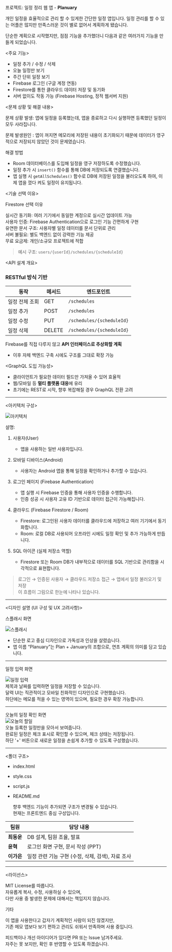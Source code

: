 프로젝트: 일정 정리 웹 앱 - **Planuary**

개인 일정을 효율적으로 관리 할 수 있게한 간단한 일정 앱입니다.
일정 관리를 할 수 있는 어플은 많지만 만족스러운 것이 별로 없어서 계획하게 됐습니다.

단순한 계획으로 시작했지만, 점점 기능을 추가했더니 다음과 같은 여러가지 기능을 만들게 되었습니다.

<주요 기능>

- 일정 추가 / 수정 / 삭제
- 오늘 일정만 보기
- 주간 단위 일정 보기
- Firebase 로그인 (구글 계정 연동)
- Firestore를 통한 클라우드 데이터 저장 및 동기화
- 서버 없이도 작동 가능 (Firebase Hosting, 정적 웹서버 지원)

<문제 상황 및 해결 내용>

문제 상황 발생: 앱에 일정을 등록했는데, 앱을 종료하고 다시 실행하면 등록했던 일정이 모두 사라집니다.

문제 발생원인 : 앱이 꺼지면 메모리에 저장된 내용이 초기화되기 때문에 데이터가 영구적으로 저장되지 않았던 것이 문제였습니다.

해결 방법  
- Room 데이터베이스를 도입해 일정을 영구 저장하도록 수정했습니다.
- 일정 추가 시 `insert()` 함수를 통해 DB에 저장되도록 연결했습니다.
- 앱 실행 시 `getAllSchedules()` 함수로 DB에 저장된 일정을 불러오도록 하여, 이제 앱을 껐다 켜도 일정이 유지됩니다.


<기술 선택 이유>

Firestore 선택 이유

실시간 동기화: 여러 기기에서 동일한 계정으로 실시간 업데이트 가능  
사용자 인증: Firebase Authentication으로 로그인 기능 간편하게 구현  
유연한 문서 구조: 사용자별 일정 데이터를 문서 단위로 관리  
서버 불필요: 별도 백엔드 없이 강력한 기능 제공  
무료 요금제: 개인/소규모 프로젝트에 적합

> 예시 구조: `users/{userId}/schedules/{scheduleId}`


<API 설계 개요>

### RESTful 방식 기반

| 동작         | 메서드 | 엔드포인트 |
|--------------|--------|-------------|
| 일정 전체 조회 | GET    | `/schedules` |
| 일정 추가     | POST   | `/schedules` |
| 일정 수정     | PUT    | `/schedules/{scheduleId}` |
| 일정 삭제     | DELETE | `/schedules/{scheduleId}` |

Firebase를 직접 다루지 않고 **API 인터페이스로 추상화할 계획**  
- 이후 자체 백엔드 구축 시에도 구조를 그대로 확장 가능

<GraphQL 도입 가능성>

- 클라이언트가 필요한 데이터 필드만 가져올 수 있어 효율적  
- 웹/모바일 등 **멀티 플랫폼 대응**에 유리  
- 초기에는 REST로 시작, 향후 복잡해질 경우 GraphQL 전환 고려

---

<아키텍처 구성>

![아키텍처](./시스템아키텍쳐.png)

설명:

1. 사용자(User)
   - 앱을 사용하는 일반 사용자입니다.

2. 모바일 디바이스(Android)
   - 사용자는 Android 앱을 통해 일정을 확인하거나 추가할 수 있습니다.

3. 로그인 페이지 (Firebase Authentication)
   - 앱 실행 시 Firebase 인증을 통해 사용자 인증을 수행합니다.
   - 인증 성공 시 사용자 고유 ID 기반으로 데이터 접근이 가능해집니다.

4. 클라우드 (Firebase Firestore / Room)  
   - Firestore: 로그인된 사용자 데이터를 클라우드에 저장하고 여러 기기에서 동기화합니다.  
   - Room: 로컬 DB로 사용되어 오프라인 시에도 일정 확인 및 추가 가능하게 만듭니다.

5. SQL 아이콘 (실제 저장소 역할)
   - Firestore 또는 Room DB가 내부적으로 데이터를 SQL 기반으로 관리함을 시각적으로 표현합니다.

> 로그인 → 인증된 사용자 → 클라우드 저장소 접근 → 앱에서 일정 불러오기 및 저장  
> 이 흐름이 그림으로 한눈에 나타나 있습니다.

---

<디자인 설명 (UI 구성 및 UX 고려사항)>

스플래시 화면

![스플래시](./메인화면.png)  
- 단순한 로고 중심 디자인으로 가독성과 인상을 살렸습니다.  
- 앱 이름 “Planuary”는 Plan + January의 조합으로, 연초 계획의 의미를 담고 있습니다.

---

일정 입력 화면  

![일정 입력](./일정추가화면.png)  
제목과 날짜를 입력하면 일정을 저장할 수 있습니다.  
달력 UI는 직관적이고 모바일 친화적인 디자인으로 구현했습니다.  
하단에는 메모를 적을 수 있는 영역이 있으며, 필요한 경우 확장 가능합니다.

---

오늘의 일정 확인 화면  
![오늘의 할일](./오늘의일정화면.png)  
오늘 등록한 일정만을 모아서 보여줍니다.  
완료된 일정은 체크 표시로 확인할 수 있으며, 체크 상태는 저장됩니다.  
하단 '+' 버튼으로 새로운 일정을 손쉽게 추가할 수 있도록 구성했습니다.

---

<폴더 구조>


- index.html
- style.css
- script.js
- README.md


  향후 백엔드 기능이 추가되면 구조가 변경될 수 있습니다.  
  현재는 프론트엔드 중심 구성입니다.

| 팀원   | 담당 내용 |
|--------|-----------|
| **최동운** | DB 설계, 팀원 조율, 발표 |
| **윤혁**   | 로그인 화면 구현, 문서 작성 (PPT) |
| **이가은** | 일정 관련 기능 구현 (수정, 삭제, 검색), 자료 조사 |


---

<라이선스>

MIT License를 따릅니다.  
자유롭게 복사, 수정, 사용하실 수 있으며,  
다만 사용 중 발생한 문제에 대해서는 책임지지 않습니다.

기타

이 앱을 사용한다고 갑자기 계획적인 사람이 되진 않겠지만,  
기존 메모 앱보다 보기 편하고 관리도 쉬워서 만족하며 사용 중입니다.

피드백이나 개선 아이디어가 있다면 PR 또는 Issue 남겨주세요.  
자주는 못 보지만, 확인 후 반영할 수 있도록 하겠습니다.
